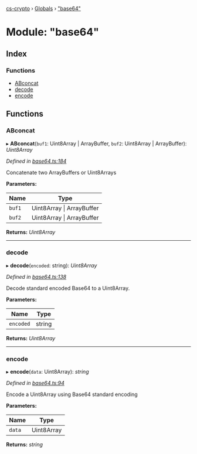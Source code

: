 [cs-crypto](../README.md) › [Globals](../globals.md) › ["base64"](_base64_.md)

# Module: "base64"

## Index

### Functions

* [ABconcat](_base64_.md#abconcat)
* [decode](_base64_.md#decode)
* [encode](_base64_.md#encode)

## Functions

###  ABconcat

▸ **ABconcat**(`buf1`: Uint8Array | ArrayBuffer, `buf2`: Uint8Array | ArrayBuffer): *Uint8Array*

*Defined in [base64.ts:184](https://github.com/very-amused/CS-crypto/blob/f3c72f3/src/base64.ts#L184)*

Concatenate two ArrayBuffers or Uint8Arrays

**Parameters:**

Name | Type |
------ | ------ |
`buf1` | Uint8Array &#124; ArrayBuffer |
`buf2` | Uint8Array &#124; ArrayBuffer |

**Returns:** *Uint8Array*

___

###  decode

▸ **decode**(`encoded`: string): *Uint8Array*

*Defined in [base64.ts:138](https://github.com/very-amused/CS-crypto/blob/f3c72f3/src/base64.ts#L138)*

Decode standard encoded Base64 to a Uint8Array.

**Parameters:**

Name | Type |
------ | ------ |
`encoded` | string |

**Returns:** *Uint8Array*

___

###  encode

▸ **encode**(`data`: Uint8Array): *string*

*Defined in [base64.ts:94](https://github.com/very-amused/CS-crypto/blob/f3c72f3/src/base64.ts#L94)*

Encode a Uint8Array using Base64 standard encoding

**Parameters:**

Name | Type |
------ | ------ |
`data` | Uint8Array |

**Returns:** *string*
